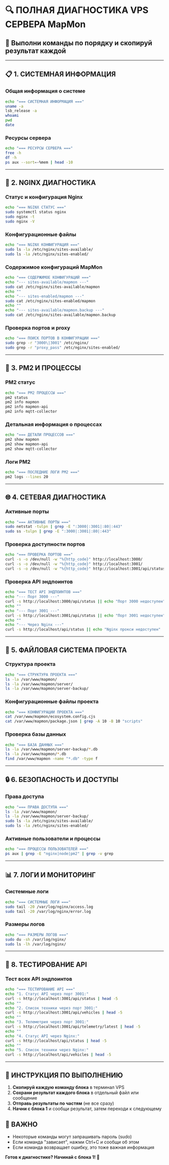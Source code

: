 # 🔍 ПОЛНАЯ ДИАГНОСТИКА VPS СЕРВЕРА MapMon

## 🎯 Выполни команды по порядку и скопируй результат каждой

---

## 📋 1. СИСТЕМНАЯ ИНФОРМАЦИЯ

### Общая информация о системе
```bash
echo "=== СИСТЕМНАЯ ИНФОРМАЦИЯ ==="
uname -a
lsb_release -a
whoami
pwd
date
```

### Ресурсы сервера
```bash
echo "=== РЕСУРСЫ СЕРВЕРА ==="
free -h
df -h
ps aux --sort=-%mem | head -10
```

---

## 🔧 2. NGINX ДИАГНОСТИКА

### Статус и конфигурация Nginx
```bash
echo "=== NGINX СТАТУС ==="
sudo systemctl status nginx
sudo nginx -t
sudo nginx -V
```

### Конфигурационные файлы
```bash
echo "=== NGINX КОНФИГУРАЦИЯ ==="
sudo ls -la /etc/nginx/sites-available/
sudo ls -la /etc/nginx/sites-enabled/
```

### Содержимое конфигураций MapMon
```bash
echo "=== СОДЕРЖИМОЕ КОНФИГУРАЦИЙ ==="
echo "--- sites-available/mapmon ---"
sudo cat /etc/nginx/sites-available/mapmon
echo ""
echo "--- sites-enabled/mapmon ---"
sudo cat /etc/nginx/sites-enabled/mapmon
echo ""
echo "--- sites-available/mapmon.backup ---"
sudo cat /etc/nginx/sites-available/mapmon.backup
```

### Проверка портов и proxy
```bash
echo "=== ПОИСК ПОРТОВ В КОНФИГУРАЦИИ ==="
sudo grep -r "3000\|3001" /etc/nginx/
sudo grep -r "proxy_pass" /etc/nginx/sites-enabled/
```

---

## 🚀 3. PM2 И ПРОЦЕССЫ

### PM2 статус
```bash
echo "=== PM2 ПРОЦЕССЫ ==="
pm2 status
pm2 info mapmon
pm2 info mapmon-api
pm2 info mqtt-collector
```

### Детальная информация о процессах
```bash
echo "=== ДЕТАЛИ ПРОЦЕССОВ ==="
pm2 show mapmon
pm2 show mapmon-api
pm2 show mqtt-collector
```

### Логи PM2
```bash
echo "=== ПОСЛЕДНИЕ ЛОГИ PM2 ==="
pm2 logs --lines 20
```

---

## 🌐 4. СЕТЕВАЯ ДИАГНОСТИКА

### Активные порты
```bash
echo "=== АКТИВНЫЕ ПОРТЫ ==="
sudo netstat -tulpn | grep -E ":3000|:3001|:80|:443"
sudo ss -tulpn | grep -E ":3000|:3001|:80|:443"
```

### Проверка доступности портов
```bash
echo "=== ПРОВЕРКА ПОРТОВ ==="
curl -s -o /dev/null -w "%{http_code}" http://localhost:3000/
curl -s -o /dev/null -w "%{http_code}" http://localhost:3001/
curl -s -o /dev/null -w "%{http_code}" http://localhost:3001/api/status
```

### Проверка API эндпоинтов
```bash
echo "=== ТЕСТ API ЭНДПОИНТОВ ==="
echo "--- Порт 3000 ---"
curl -s http://localhost:3000/api/status || echo "Порт 3000 недоступен"
echo ""
echo "--- Порт 3001 ---"
curl -s http://localhost:3001/api/status || echo "Порт 3001 недоступен"
echo ""
echo "--- Через Nginx ---"
curl -s http://localhost/api/status || echo "Nginx прокси недоступен"
```

---

## 📁 5. ФАЙЛОВАЯ СИСТЕМА ПРОЕКТА

### Структура проекта
```bash
echo "=== СТРУКТУРА ПРОЕКТА ==="
ls -la /var/www/mapmon/
ls -la /var/www/mapmon/server/
ls -la /var/www/mapmon/server-backup/
```

### Конфигурационные файлы проекта
```bash
echo "=== КОНФИГУРАЦИИ ПРОЕКТА ==="
cat /var/www/mapmon/ecosystem.config.cjs
cat /var/www/mapmon/package.json | grep -A 10 -B 10 "scripts"
```

### Проверка базы данных
```bash
echo "=== БАЗА ДАННЫХ ==="
ls -la /var/www/mapmon/server-backup/*.db
ls -la /var/www/mapmon/*.db
find /var/www/mapmon -name "*.db" -type f
```

---

## 🔒 6. БЕЗОПАСНОСТЬ И ДОСТУПЫ

### Права доступа
```bash
echo "=== ПРАВА ДОСТУПА ==="
ls -la /var/www/mapmon/
ls -la /var/www/mapmon/server-backup/
sudo ls -la /etc/nginx/sites-available/
sudo ls -la /etc/nginx/sites-enabled/
```

### Активные пользователи и процессы
```bash
echo "=== ПРОЦЕССЫ ПОЛЬЗОВАТЕЛЕЙ ==="
ps aux | grep -E "nginx|node|pm2" | grep -v grep
```

---

## 📊 7. ЛОГИ И МОНИТОРИНГ

### Системные логи
```bash
echo "=== СИСТЕМНЫЕ ЛОГИ ==="
sudo tail -20 /var/log/nginx/access.log
sudo tail -20 /var/log/nginx/error.log
```

### Размеры логов
```bash
echo "=== РАЗМЕРЫ ЛОГОВ ==="
sudo du -sh /var/log/nginx/
sudo ls -lh /var/log/nginx/
```

---

## 🧪 8. ТЕСТИРОВАНИЕ API

### Тест всех API эндпоинтов
```bash
echo "=== ТЕСТИРОВАНИЕ API ==="
echo "1. Статус API через порт 3001:"
curl -s http://localhost:3001/api/status | head -5
echo ""
echo "2. Список техники через порт 3001:"
curl -s http://localhost:3001/api/vehicles | head -5
echo ""
echo "3. Телеметрия через порт 3001:"
curl -s http://localhost:3001/api/telemetry/latest | head -5
echo ""
echo "4. Статус API через Nginx:"
curl -s http://localhost/api/status | head -5
echo ""
echo "5. Список техники через Nginx:"
curl -s http://localhost/api/vehicles | head -5
```

---

## 🎯 ИНСТРУКЦИЯ ПО ВЫПОЛНЕНИЮ

1. **Скопируй каждую команду блока** в терминал VPS
2. **Сохрани результат каждого блока** в отдельный файл или сообщение
3. **Отправь результаты по частям** (не все сразу)
4. **Начни с блока 1** и сообщи результат, затем переходи к следующему

## 📌 ВАЖНО
- Некоторые команды могут запрашивать пароль (sudo)
- Если команда "зависает", нажми Ctrl+C и сообщи об этом
- Если команда возвращает ошибку, это тоже важная информация

**Готов к диагностике? Начинай с блока 1! 🚀**